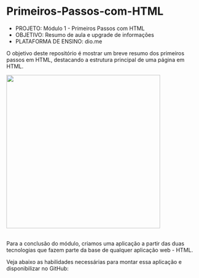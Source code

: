 # Primeiros-Passos-com-HTML
- PROJETO: Módulo 1 - Primeiros Passos com HTML<br/>
- OBJETIVO: Resumo de aula e upgrade de informações<br/>
- PLATAFORMA DE ENSINO: dio.me

O objetivo deste repositório é mostrar um breve resumo dos primeiros passos em HTML, destacando a estrutura principal de uma página em HTML.

<div align="left">
<img src="https://user-images.githubusercontent.com/25811685/189496644-aaa56a53-b07f-4256-b0a9-c6645b86a458.png" width="400px" />
</div>
</br>

Para a conclusão do módulo, criamos uma aplicação a partir das duas tecnologias que fazem parte da base de qualquer aplicação web - HTML.

Veja abaixo as habilidades necessárias para montar essa aplicação e disponibilizar no GitHub:
